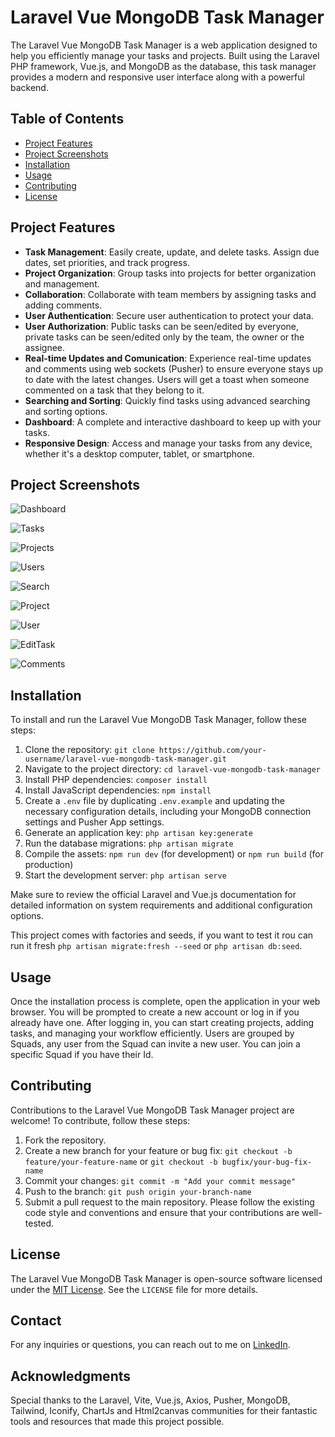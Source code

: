 # Laravel Vue MongoDB Task Manager

The Laravel Vue MongoDB Task Manager is a web application designed to help you efficiently manage your tasks and projects. Built using the Laravel PHP framework, Vue.js, and MongoDB as the database, this task manager provides a modern and responsive user interface along with a powerful backend.

## Table of Contents

- [Project Features](#project-features)
- [Project Screenshots](#project-screenshot)
- [Installation](#installation)
- [Usage](#usage)
- [Contributing](#contributing)
- [License](#license)

## Project Features

- **Task Management**: Easily create, update, and delete tasks. Assign due dates, set priorities, and track progress.
- **Project Organization**: Group tasks into projects for better organization and management.
- **Collaboration**: Collaborate with team members by assigning tasks and adding comments.
- **User Authentication**: Secure user authentication to protect your data.
- **User Authorization**: Public tasks can be seen/edited by everyone, private tasks can be seen/edited only by the team, the owner or the assignee.
- **Real-time Updates and Comunication**: Experience real-time updates and comments using web sockets (Pusher) to ensure everyone stays up to date with the latest changes. Users will get a toast when someone commented on a task that they belong to it.
- **Searching and Sorting**: Quickly find tasks using advanced searching and sorting options.
- **Dashboard**: A complete and interactive dashboard to keep up with your tasks.
- **Responsive Design**: Access and manage your tasks from any device, whether it's a desktop computer, tablet, or smartphone.

## Project Screenshots
![Dashboard](./resources/images/dashboard.png)

![Tasks](./resources/images/tasks.png)

![Projects](./resources/images/projects.png)

![Users](./resources/images/users.png)

![Search](./resources/images/search.png)

![Project](./resources/images/project.png)

![User](./resources/images/user.png)

![EditTask](./resources/images/editTask.png)

![Comments](./resources/images/comments.png)

## Installation

To install and run the Laravel Vue MongoDB Task Manager, follow these steps:

1. Clone the repository: `git clone https://github.com/your-username/laravel-vue-mongodb-task-manager.git`
2. Navigate to the project directory: `cd laravel-vue-mongodb-task-manager`
3. Install PHP dependencies: `composer install`
4. Install JavaScript dependencies: `npm install`
5. Create a `.env` file by duplicating `.env.example` and updating the necessary configuration details, including your MongoDB connection settings and Pusher App settings.
6. Generate an application key: `php artisan key:generate`
7. Run the database migrations: `php artisan migrate`
8. Compile the assets: `npm run dev` (for development) or `npm run build` (for production)
9. Start the development server: `php artisan serve`

Make sure to review the official Laravel and Vue.js documentation for detailed information on system requirements and additional configuration options.

This project comes with factories and seeds, if you want to test it rou can run it fresh `php artisan migrate:fresh --seed` or `php artisan db:seed`.

## Usage

Once the installation process is complete, open the application in your web browser. You will be prompted to create a new account or log in if you already have one. After logging in, you can start creating projects, adding tasks, and managing your workflow efficiently. Users are grouped by Squads, any user from the Squad can invite a new user. You can join a specific Squad if you have their Id.

## Contributing

Contributions to the Laravel Vue MongoDB Task Manager project are welcome! To contribute, follow these steps:

1. Fork the repository.
2. Create a new branch for your feature or bug fix: `git checkout -b feature/your-feature-name` or `git checkout -b bugfix/your-bug-fix-name`
3. Commit your changes: `git commit -m "Add your commit message"`
4. Push to the branch: `git push origin your-branch-name`
5. Submit a pull request to the main repository.
Please follow the existing code style and conventions and ensure that your contributions are well-tested.

## License

The Laravel Vue MongoDB Task Manager is open-source software licensed under the [MIT License](https://opensource.org/licenses/MIT). See the `LICENSE` file for more details.

## Contact

For any inquiries or questions, you can reach out to me on [LinkedIn](https://www.linkedin.com/in/maurício-futer-charchat-46745566/).

## Acknowledgments

Special thanks to the Laravel, Vite, Vue.js, Axios, Pusher, MongoDB, Tailwind, Iconify, ChartJs and Html2canvas communities for their fantastic tools and resources that made this project possible.

